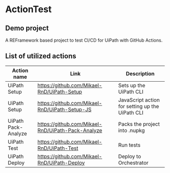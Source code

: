 # ActionTest
## Demo project
A REFramework based project to test CI/CD for UiPath with GitHub Actions.

## List of utilized actions
|Action name|Link|Description|
|------|-------|-------|
| UiPath Setup | https://github.com/Mikael-RnD/UiPath-Setup |Sets up the UiPath CLI|
| UiPath Setup | https://github.com/Mikael-RnD/UiPath-Setup-JS |JavaScript action for setting up the UiPath CLI|
| UiPath Pack-Analyze | https://github.com/Mikael-RnD/UiPath-Pack-Analyze |Packs the project into .nupkg|
| UiPath Test | https://github.com/Mikael-RnD/UiPath-Test |Run tests|
| UiPath Deploy | https://github.com/Mikael-RnD/UiPath-Deploy |Deploy to Orchestrator|
